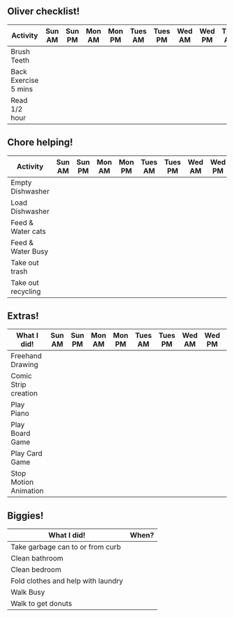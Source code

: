 ## Oliver checklist!

| Activity | Sun AM | Sun PM | Mon AM | Mon PM | Tues AM | Tues PM | Wed AM | Wed PM | Thur AM | Thur PM | Fri AM | Fri PM | Sat AM | Sat PM |
| -------- | ------ | ------ | ------ | ------ | ------- | ------- | ------ | ------ | ------- | ------- | ------ | ------ | ------ | ------ |
| Brush Teeth |     |        |        |        |         |         |        |        |         |         |        |        |        |        |
| Back Exercise 5 mins |     |        |        |        |         |         |        |        |         |         |        |        |        |        |
| Read 1/2 hour |     |        |        |        |         |         |        |        |         |         |        |        |        |        |

## Chore helping!

| Activity | Sun AM | Sun PM | Mon AM | Mon PM | Tues AM | Tues PM | Wed AM | Wed PM | Thur AM | Thur PM | Fri AM | Fri PM | Sat AM | Sat PM |
| -------- | ------ | ------ | ------ | ------ | ------- | ------- | ------ | ------ | ------- | ------- | ------ | ------ | ------ | ------ |
| Empty Dishwasher  |     |        |        |        |         |         |        |        |         |         |        |        |        |        |
| Load Dishwasher  |     |        |        |        |         |         |        |        |         |         |        |        |        |        |
| Feed & Water cats |     |        |        |        |         |         |        |        |         |         |        |        |        |        |
| Feed & Water Busy |     |        |        |        |         |         |        |        |         |         |        |        |        |        |
| Take out trash |     |        |        |        |         |         |        |        |         |         |        |        |        |        |
| Take out recycling |     |        |        |        |         |         |        |        |         |         |        |        |        |        |

## Extras!

| What I did! | Sun AM | Sun PM | Mon AM | Mon PM | Tues AM | Tues PM | Wed AM | Wed PM | Thur AM | Thur PM | Fri AM | Fri PM | Sat AM | Sat PM |
| -------- | ------ | ------ | ------ | ------ | ------- | ------- | ------ | ------ | ------- | ------- | ------ | ------ | ------ | ------ |
| Freehand Drawing  |     |        |        |        |         |         |        |        |         |         |        |        |        |        |
| Comic Strip creation  |     |        |        |        |         |         |        |        |         |         |        |        |        |        |
| Play Piano  |     |        |        |        |         |         |        |        |         |         |        |        |        |        |
| Play Board Game  |     |        |        |        |         |         |        |        |         |         |        |        |        |        |
| Play Card Game |     |        |        |        |         |         |        |        |         |         |        |        |        |        |
| Stop Motion Animation |     |        |        |        |         |         |        |        |         |         |        |        |        |        |


## Biggies!

| What I did! | When? |
| ----------- | ----- |
| Take garbage can to or from curb |  |
| Clean bathroom |  |
| Clean bedroom  |  |
| Fold clothes and help with laundry |  |
| Walk Busy |   |
| Walk to get donuts |   |


